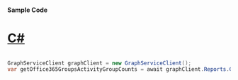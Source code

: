 #### Sample Code
# [C#](#tab/Csharp)

```C#

GraphServiceClient graphClient = new GraphServiceClient();
var getOffice365GroupsActivityGroupCounts = await graphClient.Reports.GetOffice365GroupsActivityGroupCounts().Request().GetAsync();

```